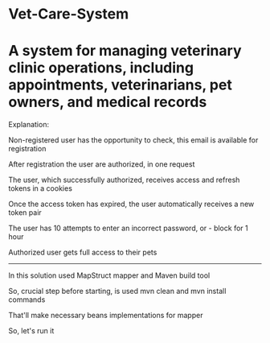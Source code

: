 # Vet-Care-System

# A system for managing veterinary clinic operations, including appointments, veterinarians, pet owners, and medical records

Explanation:

Non-registered user has the opportunity to check, this email is available for registration 

After registration the user are authorized, in one request

The user, which successfully authorized, receives access and refresh tokens in a cookies
 
Once the access token has expired, the user automatically receives a new token pair

The user has 10 attempts to enter an incorrect password, or - block for 1 hour

Authorized user gets full access to their pets

*****

In this solution used MapStruct mapper and Maven build tool

So, crucial step before starting, is used mvn clean and mvn install commands

That'll make necessary beans implementations for mapper

So, let's run it
